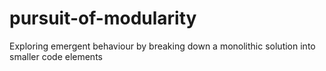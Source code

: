# pursuit-of-modularity
Exploring emergent behaviour by breaking down a monolithic solution into smaller code elements
